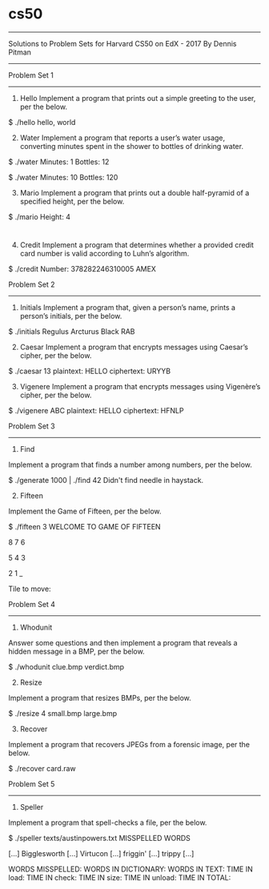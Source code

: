 # cs50

******
Solutions to Problem Sets for Harvard CS50 on EdX - 2017
By Dennis Pitman
******

Problem Set 1
______________
1) Hello
 Implement a program that prints out a simple greeting to the user, per the below.

  $ ./hello
  hello, world

2) Water
Implement a program that reports a user’s water usage, converting minutes spent in the shower to bottles of drinking water.

$ ./water
Minutes: 1
Bottles: 12

$ ./water
Minutes: 10
Bottles: 120

3) Mario
Implement a program that prints out a double half-pyramid of a specified height, per the below.

$ ./mario
Height: 4
   #  #
  ##  ##
 ###  ###
####  ####

4) Credit
Implement a program that determines whether a provided credit card number is valid according to Luhn’s algorithm.

$ ./credit
Number: 378282246310005
AMEX


Problem Set 2
______________
1) Initials
Implement a program that, given a person’s name, prints a person’s initials, per the below.

$ ./initials
Regulus Arcturus Black
RAB

2) Caesar
Implement a program that encrypts messages using Caesar’s cipher, per the below.

$ ./caesar 13
plaintext:  HELLO
ciphertext: URYYB

3) Vigenere
Implement a program that encrypts messages using Vigenère’s cipher, per the below.

$ ./vigenere ABC
plaintext:  HELLO
ciphertext: HFNLP


Problem Set 3
______________
1) Find

Implement a program that finds a number among numbers, per the below.

$ ./generate 1000 | ./find 42
Didn't find needle in haystack.


2) Fifteen

Implement the Game of Fifteen, per the below.

$ ./fifteen 3
WELCOME TO GAME OF FIFTEEN

8  7  6

5  4  3

2  1  _

Tile to move:


Problem Set 4
______________
1) Whodunit

Answer some questions and then implement a program that reveals a hidden message in a BMP, per the below.

$ ./whodunit clue.bmp verdict.bmp


2) Resize

Implement a program that resizes BMPs, per the below.

$ ./resize 4 small.bmp large.bmp


3) Recover

Implement a program that recovers JPEGs from a forensic image, per the below.

$ ./recover card.raw


Problem Set 5
______________
1) Speller

Implement a program that spell-checks a file, per the below.

$ ./speller texts/austinpowers.txt
MISSPELLED WORDS

[...]
Bigglesworth
[...]
Virtucon
[...]
friggin'
[...]
trippy
[...]

WORDS MISSPELLED:
WORDS IN DICTIONARY:
WORDS IN TEXT:
TIME IN load:
TIME IN check:
TIME IN size:
TIME IN unload:
TIME IN TOTAL:

